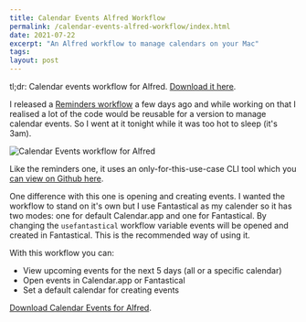 ```yaml
---
title: Calendar Events Alfred Workflow
permalink: /calendar-events-alfred-workflow/index.html
date: 2021-07-22
excerpt: "An Alfred workflow to manage calendars on your Mac"
tags:
layout: post
---
```


tl;dr: Calendar events workflow for Alfred. [Download it here](https://github.com/rknightuk/alfred-workflows/tree/main/workflows/calendar-events).

I released a [Reminders workflow](https://rknight.me/reminders-alfred-workflow/) a few days ago and while working on that I realised a lot of the code would be reusable for a version to manage calendar events. So I went at it tonight while it was too hot to sleep (it's 3am).

![Calendar Events workflow for Alfred](https://rknightuk.s3.us-east-1.amazonaws.com/site/calendar-events.png)

Like the reminders one, it uses an only-for-this-use-case CLI tool which you [can view on Github here](https://github.com/rknightuk/alfred-calendars-helper). 

One difference with this one is opening and creating events. I wanted the workflow to stand on it's own but I use Fantastical as my calender so it has two modes: one for default Calendar.app and one for Fantastical. By changing the `usefantastical` workflow variable events will be opened and created in Fantastical. This is the recommended way of using it. 

With this workflow you can:

- View upcoming events for the next 5 days (all or a specific calendar)
- Open events in Calendar.app or Fantastical
- Set a default calendar for creating events

[Download Calendar Events for Alfred](https://github.com/rknightuk/alfred-workflows/tree/main/workflows/calendar-event).



